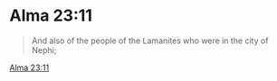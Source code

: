 # Alma 23:11

> And also of the people of the Lamanites who were in the city of Nephi;

[Alma 23:11](https://www.churchofjesuschrist.org/study/scriptures/bofm/alma/23?lang=eng&id=p11#p11)


